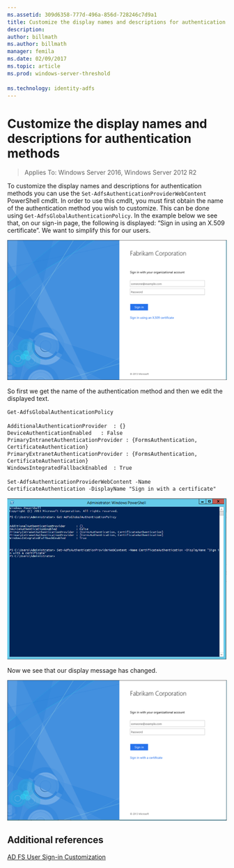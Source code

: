 ```yaml
---
ms.assetid: 309d6358-777d-496a-856d-728246c7d9a1
title: Customize the display names and descriptions for authentication methods
description:
author: billmath
ms.author: billmath
manager: femila
ms.date: 02/09/2017
ms.topic: article
ms.prod: windows-server-threshold

ms.technology: identity-adfs
---
```

# Customize the display names and descriptions for authentication methods 

>Applies To: Windows Server 2016, Windows Server 2012 R2

To customize the display names and descriptions for authentication methods you can use the `Set-AdfsAuthenticationProviderWebContent` PowerShell cmdlt.  In order to use this cmdlt, you must first obtain the name of the authentication method you wish to customize.  This can be done using `Get-AdfsGlobalAuthenticationPolicy`.  In the example below we see that, on our sign\-in page, the following is displayed:  “Sign in using an X.509 certificate”.  We want to simplify this for our users.  
  
![customize displayname](media/AD-FS-user-sign-in-customization/ADFS_Customize_Update1.PNG)  
  
So first we get the name of the authentication method and then we edit the displayed text.  
  
 
    Get-AdfsGlobalAuthenticationPolicy  
      
    AdditionalAuthenticationProvider  : {}  
    DeviceAuthenticationEnabled   : False  
    PrimaryIntranetAuthenticationProvider : {FormsAuthentication, CertificateAuthentication}  
    PrimaryExtranetAuthenticationProvider : {FormsAuthentication, CertificateAuthentication}  
    WindowsIntegratedFallbackEnabled  : True  
      
    Set-AdfsAuthenticationProviderWebContent -Name CertificateAuthentication -DisplayName "Sign in with a certificate"  
  
  
![customize displayname](media/AD-FS-user-sign-in-customization/ADFS_Customize_Update2.PNG)  
  
Now we see that our display message has changed.  
  
![customize displayname](media/AD-FS-user-sign-in-customization/ADFS_Customize_Update3.PNG)  

## Additional references 
[AD FS User Sign-in Customization](AD-FS-user-sign-in-customization.md) 
